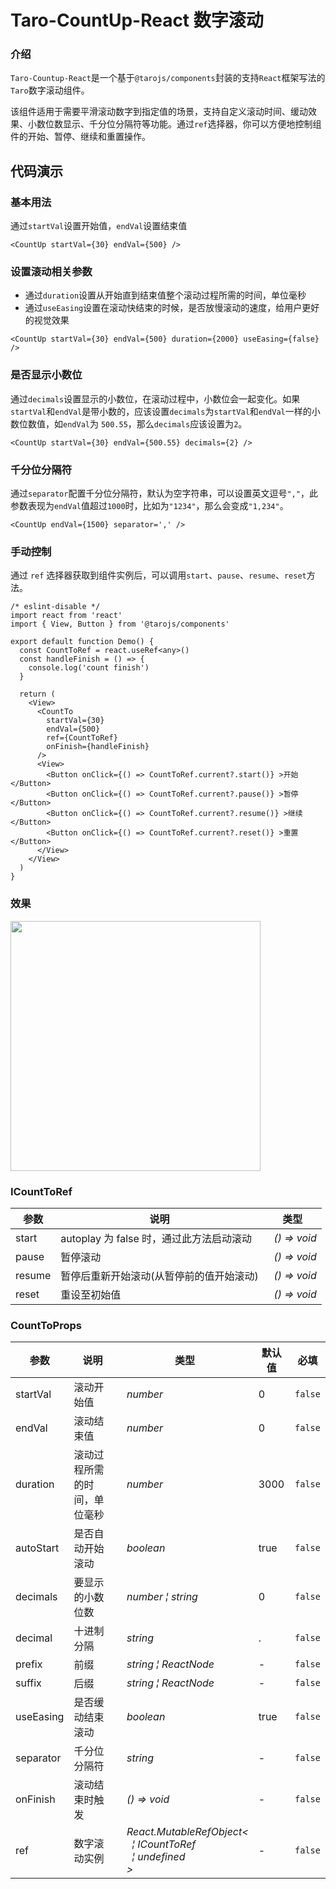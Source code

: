 # Taro-CountUp-React 数字滚动

### 介绍

`Taro-Countup-React`是一个基于`@tarojs/components`封装的支持`React`框架写法的`Taro`数字滚动组件。

该组件适用于需要平滑滚动数字到指定值的场景，支持自定义滚动时间、缓动效果、小数位数显示、千分位分隔符等功能。通过`ref`选择器，你可以方便地控制组件的开始、暂停、继续和重置操作。


## 代码演示

### 基本用法

通过`startVal`设置开始值，`endVal`设置结束值

``` tsx
<CountUp startVal={30} endVal={500} />
```



### 设置滚动相关参数

- 通过`duration`设置从开始直到结束值整个滚动过程所需的时间，单位毫秒
- 通过`useEasing`设置在滚动快结束的时候，是否放慢滚动的速度，给用户更好的视觉效果

```tsx
<CountUp startVal={30} endVal={500} duration={2000} useEasing={false} />
```



### 是否显示小数位

通过`decimals`设置显示的小数位，在滚动过程中，小数位会一起变化。如果`startVal`和`endVal`是带小数的，应该设置`decimals`为`startVal`和`endVal`一样的小数位数值，如`endVal`为 `500.55`，那么`decimals`应该设置为`2`。

```tsx
<CountUp startVal={30} endVal={500.55} decimals={2} />
```



### 千分位分隔符

通过`separator`配置千分位分隔符，默认为空字符串，可以设置英文逗号`","`，此参数表现为`endVal`值超过`1000`时，比如为`"1234"`，那么会变成`"1,234"`。

```tsx
<CountUp endVal={1500} separator=',' />
```



### 手动控制

通过 `ref` 选择器获取到组件实例后，可以调用`start`、`pause`、`resume`、`reset`方法。

```tsx
/* eslint-disable */
import react from 'react'
import { View, Button } from '@tarojs/components'

export default function Demo() {
  const CountToRef = react.useRef<any>()
  const handleFinish = () => {
    console.log('count finish')
  }

  return (
    <View>
      <CountTo
        startVal={30}
        endVal={500}
        ref={CountToRef}
        onFinish={handleFinish}
      />
      <View>
        <Button onClick={() => CountToRef.current?.start()} >开始</Button>
        <Button onClick={() => CountToRef.current?.pause()} >暂停</Button>
        <Button onClick={() => CountToRef.current?.resume()} >继续</Button>
        <Button onClick={() => CountToRef.current?.reset()} >重置</Button>
      </View>
    </View>
  )
}

```

### 效果

<span align="center"><img src="https://github.com/user-attachments/assets/43b7d339-7184-40a1-96e6-c510418c9747" width="400" /></span>



### ICountToRef

| 参数   | 说明                                     | 类型                                    |
| ------ | ---------------------------------------- | --------------------------------------- |
| start  | autoplay 为 false 时，通过此方法启动滚动 | _&nbsp;&nbsp;()&nbsp;=>&nbsp;void<br/>_ |
| pause  | 暂停滚动                                 | _&nbsp;&nbsp;()&nbsp;=>&nbsp;void<br/>_ |
| resume | 暂停后重新开始滚动(从暂停前的值开始滚动) | _&nbsp;&nbsp;()&nbsp;=>&nbsp;void<br/>_ |
| reset  | 重设至初始值                             | _&nbsp;&nbsp;()&nbsp;=>&nbsp;void<br/>_ |

### CountToProps

| 参数      | 说明                         | 类型                                                                                                                                                                   | 默认值 | 必填    |
| --------- | ---------------------------- | ---------------------------------------------------------------------------------------------------------------------------------------------------------------------- | ------ | ------- |
| startVal  | 滚动开始值                   | _&nbsp;&nbsp;number<br/>_                                                                                                                                              | 0      | `false` |
| endVal    | 滚动结束值                   | _&nbsp;&nbsp;number<br/>_                                                                                                                                              | 0      | `false` |
| duration  | 滚动过程所需的时间，单位毫秒 | _&nbsp;&nbsp;number<br/>_                                                                                                                                              | 3000   | `false` |
| autoStart | 是否自动开始滚动             | _&nbsp;&nbsp;boolean<br/>_                                                                                                                                             | true   | `false` |
| decimals  | 要显示的小数位数             | _&nbsp;&nbsp;number&nbsp;&brvbar;&nbsp;string<br/>_                                                                                                                    | 0      | `false` |
| decimal   | 十进制分隔                   | _&nbsp;&nbsp;string<br/>_                                                                                                                                              | .      | `false` |
| prefix    | 前缀                         | _&nbsp;&nbsp;string&nbsp;&brvbar;&nbsp;ReactNode<br/>_                                                                                                                 | -      | `false` |
| suffix    | 后缀                         | _&nbsp;&nbsp;string&nbsp;&brvbar;&nbsp;ReactNode<br/>_                                                                                                                 | -      | `false` |
| useEasing | 是否缓动结束滚动             | _&nbsp;&nbsp;boolean<br/>_                                                                                                                                             | true   | `false` |
| separator | 千分位分隔符                 | _&nbsp;&nbsp;string<br/>_                                                                                                                                              | -      | `false` |
| onFinish  | 滚动结束时触发               | _&nbsp;&nbsp;()&nbsp;=>&nbsp;void<br/>_                                                                                                                                | -      | `false` |
| ref       | 数字滚动实例                 | _&nbsp;&nbsp;React.MutableRefObject<<br/>&nbsp;&nbsp;&nbsp;&nbsp;&brvbar;&nbsp;ICountToRef<br/>&nbsp;&nbsp;&nbsp;&nbsp;&brvbar;&nbsp;undefined<br/>&nbsp;&nbsp;><br/>_ | -      | `false` |


